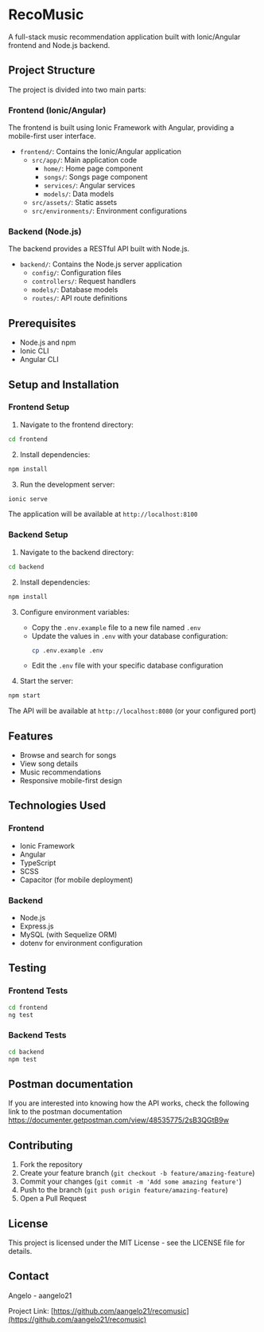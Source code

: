 # RecoMusic

A full-stack music recommendation application built with Ionic/Angular frontend and Node.js backend.

## Project Structure

The project is divided into two main parts:

### Frontend (Ionic/Angular)

The frontend is built using Ionic Framework with Angular, providing a mobile-first user interface.

- `frontend/`: Contains the Ionic/Angular application
  - `src/app/`: Main application code
    - `home/`: Home page component
    - `songs/`: Songs page component
    - `services/`: Angular services
    - `models/`: Data models
  - `src/assets/`: Static assets
  - `src/environments/`: Environment configurations

### Backend (Node.js)

The backend provides a RESTful API built with Node.js.

- `backend/`: Contains the Node.js server application
  - `config/`: Configuration files
  - `controllers/`: Request handlers
  - `models/`: Database models
  - `routes/`: API route definitions

## Prerequisites

- Node.js and npm
- Ionic CLI
- Angular CLI

## Setup and Installation

### Frontend Setup

1. Navigate to the frontend directory:
```bash
cd frontend
```

2. Install dependencies:
```bash
npm install
```

3. Run the development server:
```bash
ionic serve
```

The application will be available at `http://localhost:8100`

### Backend Setup

1. Navigate to the backend directory:
```bash
cd backend
```

2. Install dependencies:
```bash
npm install
```

3. Configure environment variables:
   - Copy the `.env.example` file to a new file named `.env`
   - Update the values in `.env` with your database configuration:
     ```bash
     cp .env.example .env
     ```
   - Edit the `.env` file with your specific database configuration

4. Start the server:
```bash
npm start
```

The API will be available at `http://localhost:8080` (or your configured port)

## Features

- Browse and search for songs
- View song details
- Music recommendations
- Responsive mobile-first design

## Technologies Used

### Frontend
- Ionic Framework
- Angular
- TypeScript
- SCSS
- Capacitor (for mobile deployment)

### Backend
- Node.js
- Express.js
- MySQL (with Sequelize ORM)
- dotenv for environment configuration

## Testing

### Frontend Tests
```bash
cd frontend
ng test
```

### Backend Tests
```bash
cd backend
npm test
```

## Postman documentation

If you are interested into knowing how the API works, check the following link to the postman documentation https://documenter.getpostman.com/view/48535775/2sB3QGtB9w

## Contributing

1. Fork the repository
2. Create your feature branch (`git checkout -b feature/amazing-feature`)
3. Commit your changes (`git commit -m 'Add some amazing feature'`)
4. Push to the branch (`git push origin feature/amazing-feature`)
5. Open a Pull Request

## License

This project is licensed under the MIT License - see the LICENSE file for details.

## Contact

Angelo - aangelo21

Project Link: [https://github.com/aangelo21/recomusic](https://github.com/aangelo21/recomusic)